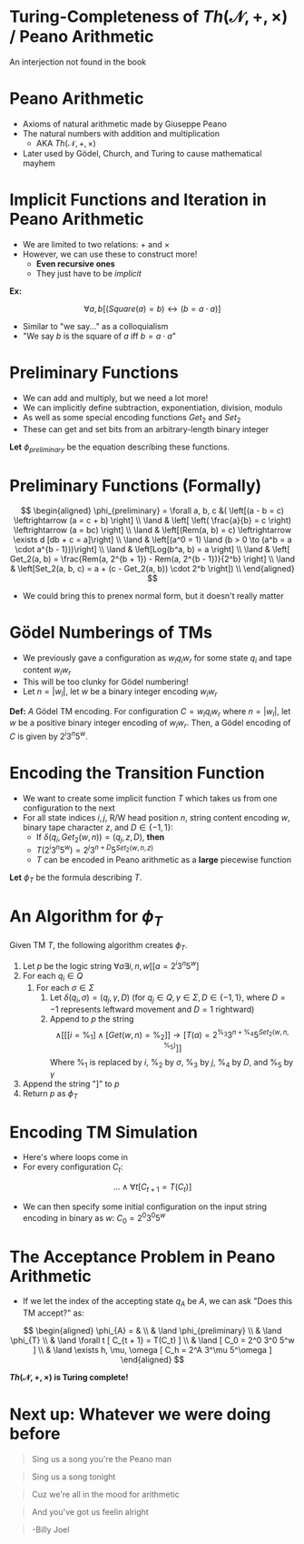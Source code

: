 
# Turing-Completeness of $Th(\mathcal{N}, +, \times)$ / Peano Arithmetic

An interjection not found in the book

# Peano Arithmetic

- Axioms of natural arithmetic made by Giuseppe Peano
- The natural numbers with addition and multiplication
    - AKA $Th(\mathcal{N}, +, \times)$
- Later used by Gödel, Church, and Turing to cause mathematical
    mayhem

# Implicit Functions and Iteration in Peano Arithmetic

- We are limited to two relations: $+$ and $\times$
- However, we can use these to construct more!
    - **Even recursive ones**
    - They just have to be *implicit*

**Ex:**

$$
\forall a, b [ (Square(a) = b) \leftrightarrow (b = a \cdot a) ]
$$

- Similar to "we say..." as a colloquialism
- "We say $b$ is the square of $a$ iff $b = a \cdot a$"

# Preliminary Functions

- We can add and multiply, but we need a lot more!
- We can implicitly define subtraction, exponentiation,
    division, modulo
- As well as some special encoding functions $Get_2$ and $Set_2$
- These can get and set bits from an arbitrary-length binary
    integer

**Let** $\phi_{preliminary}$ be the equation describing these
functions.

# Preliminary Functions (Formally)

$$
\begin{aligned}
    \phi_{preliminary} = \forall a, b, c &( \left[(a - b = c)
        \leftrightarrow (a = c + b) \right] \\
    \land & \left[ \left( \frac{a}{b} = c \right)
        \leftrightarrow (a = bc) \right] \\
    \land & \left[(Rem(a, b) = c) \leftrightarrow \exists d
        [db + c = a]\right] \\
    \land & \left[(a^0 = 1) \land (b > 0 \to (a^b = a \cdot
        a^{b - 1}))\right] \\
    \land & \left[Log(b^a, b) = a \right] \\
    \land & \left[ Get_2(a, b) = \frac{Rem(a, 2^{b + 1}) -
        Rem(a, 2^{b - 1})}{2^b} \right] \\
    \land & \left[Set_2(a, b, c) = a + (c - Get_2(a, b)) \cdot
        2^b \right]) \\
\end{aligned}
$$

- We could bring this to prenex normal form, but it doesn't
    really matter

# Gödel Numberings of TMs

- We previously gave a configuration as $w_l q_i w_r$ for some
    state $q_i$ and tape content $w_l w_r$
- This will be too clunky for Gödel numbering!
- Let $n = |w_l|$, let $w$ be a binary integer encoding
    $w_l w_r$

**Def:** *A* Gödel TM encoding. For configuration
$C = w_l q_i w_r$ where $n = |w_l|$, let $w$ be a positive
binary integer encoding of $w_l w_r$. Then, a Gödel encoding of
$C$ is given by $2^i 3^n 5^w$.

# Encoding the Transition Function

- We want to create some implicit function $T$ which takes us
    from one configuration to the next
- For all state indices $i, j$, R/W head position $n$,
    string content encoding $w$, binary tape character $z$,
    and $D \in \{-1, 1\}$:
    - If $\delta(q_i, Get_2(w, n)) = (q_j, z, D)$, **then**
    - $T(2^i 3^n 5^w) = 2^j 3^{n + D} 5^{Set_2(w, n, z)}$
    - $T$ can be encoded in Peano arithmetic as a **large**
        piecewise function

**Let** $\phi_{T}$ be the formula describing $T$.

# An Algorithm for $\phi_{T}$

Given TM $T$,
the following algorithm creates $\phi_{T}$.

1. Let $p$ be the logic string
    $\forall a \exists i, n, w [[ a = 2^i 3^n 5^w]$
2. For each $q_i \in Q$
    1. For each $\sigma \in \Sigma$
        1. Let $\delta(q_i, \sigma) = (q_j, \gamma, D)$ (for
            $q_j \in Q, \gamma \in \Sigma, D \in \{-1, 1\}$,
            where $D = -1$ represents leftward movement and
            $D = 1$ rightward)
        2. Append to $p$ the string
            $$
            \land [[[i=\%_1] \land [Get(w,n) = \%_2]] \to [ T(a)
                = 2^{\%_3} 3^{n + \%_4} 5^{Set_2(w, n, \%_5)}]]
            $$
            Where $\%_1$ is replaced by $i$, $\%_2$ by
            $\sigma$, $\%_3$ by $j$, $\%_4$ by $D$, and $\%_5$
            by $\gamma$
3. Append the string "$]$" to $p$
4. Return $p$ as $\phi_{T}$

# Encoding TM Simulation

- Here's where loops come in
- For every configuration $C_t$:

$$
\ldots \land \forall t [ C_{t + 1} = T(C_t) ]
$$

- We can then specify some initial configuration on the input
    string encoding in binary as $w$: $C_0 = 2^0 3^0 5^w$

# The Acceptance Problem in Peano Arithmetic

- If we let the index of the accepting state $q_A$ be $A$, we
    can ask "Does this TM accept?" as:

$$
\begin{aligned}
    \phi_{A} = & \\
    & \land \phi_{preliminary} \\
    & \land \phi_{T} \\
    & \land \forall t [ C_{t + 1} = T(C_t) ] \\
    & \land [ C_0 = 2^0 3^0 5^w ] \\
    & \land \exists h, \mu, \omega [ C_h = 2^A 3^\mu 5^\omega ]
\end{aligned}
$$

**$Th(\mathcal{N}, +, \times)$ is Turing complete!**

# Next up: Whatever we were doing before

> Sing us a song you're the Peano man

> Sing us a song tonight

> Cuz we're all in the mood for arithmetic

> And you've got us feelin alright

> -Billy Joel
